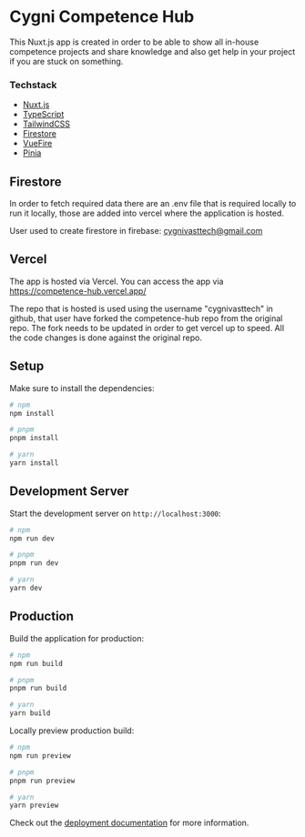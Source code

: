 # Cygni Competence Hub

This Nuxt.js app is created in order to be able to show all in-house competence projects and share knowledge and also get help in your project if you are stuck on something.

### Techstack

- [Nuxt.js](https://nuxt.com/docs)
- [TypeScript](https://www.typescriptlang.org/)
- [TailwindCSS](https://tailwindcss.com/)
- [Firestore](https://firebase.google.com/docs/firestore)
- [VueFire](https://vuefire.vuejs.org/)
- [Pinia](https://pinia.vuejs.org/)

## Firestore

In order to fetch required data there are an .env file that is required locally to run it locally, those are added into vercel where the application is hosted.

User used to create firestore in firebase:
cygnivasttech@gmail.com

## Vercel

The app is hosted via Vercel. You can access the app via https://competence-hub.vercel.app/

The repo that is hosted is used using the username "cygnivasttech" in github, that user have forked the competence-hub repo from the original repo. The fork needs to be updated in order to get vercel up to speed. All the code changes is done against the original repo.

## Setup

Make sure to install the dependencies:

```bash
# npm
npm install

# pnpm
pnpm install

# yarn
yarn install
```

## Development Server

Start the development server on `http://localhost:3000`:

```bash
# npm
npm run dev

# pnpm
pnpm run dev

# yarn
yarn dev
```

## Production

Build the application for production:

```bash
# npm
npm run build

# pnpm
pnpm run build

# yarn
yarn build
```

Locally preview production build:

```bash
# npm
npm run preview

# pnpm
pnpm run preview

# yarn
yarn preview
```

Check out the [deployment documentation](https://nuxt.com/docs/getting-started/deployment) for more information.
